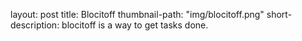 layout: post
title: Blocitoff
thumbnail-path: "img/blocitoff.png"
short-description: blocitoff is a way to get tasks done.
